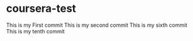 # coursera-test
This is my First commit
This is my second commit
This is my sixth commit
This is my tenth commit

